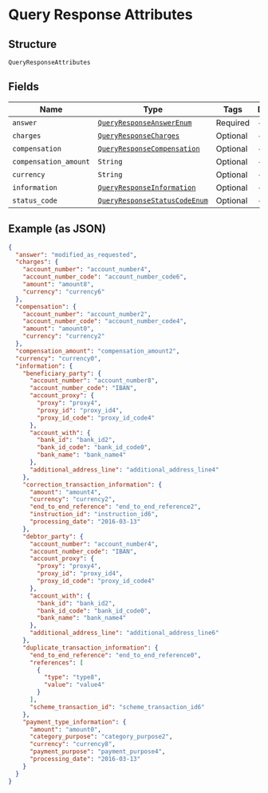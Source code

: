 
# Query Response Attributes

## Structure

`QueryResponseAttributes`

## Fields

| Name | Type | Tags | Description |
|  --- | --- | --- | --- |
| `answer` | [`QueryResponseAnswerEnum`](../../doc/models/query-response-answer-enum.md) | Required | - |
| `charges` | [`QueryResponseCharges`](../../doc/models/query-response-charges.md) | Optional | - |
| `compensation` | [`QueryResponseCompensation`](../../doc/models/query-response-compensation.md) | Optional | - |
| `compensation_amount` | `String` | Optional | - |
| `currency` | `String` | Optional | - |
| `information` | [`QueryResponseInformation`](../../doc/models/query-response-information.md) | Optional | - |
| `status_code` | [`QueryResponseStatusCodeEnum`](../../doc/models/query-response-status-code-enum.md) | Optional | - |

## Example (as JSON)

```json
{
  "answer": "modified_as_requested",
  "charges": {
    "account_number": "account_number4",
    "account_number_code": "account_number_code6",
    "amount": "amount8",
    "currency": "currency6"
  },
  "compensation": {
    "account_number": "account_number2",
    "account_number_code": "account_number_code4",
    "amount": "amount0",
    "currency": "currency2"
  },
  "compensation_amount": "compensation_amount2",
  "currency": "currency0",
  "information": {
    "beneficiary_party": {
      "account_number": "account_number8",
      "account_number_code": "IBAN",
      "account_proxy": {
        "proxy": "proxy4",
        "proxy_id": "proxy_id4",
        "proxy_id_code": "proxy_id_code4"
      },
      "account_with": {
        "bank_id": "bank_id2",
        "bank_id_code": "bank_id_code0",
        "bank_name": "bank_name4"
      },
      "additional_address_line": "additional_address_line4"
    },
    "correction_transaction_information": {
      "amount": "amount4",
      "currency": "currency2",
      "end_to_end_reference": "end_to_end_reference2",
      "instruction_id": "instruction_id6",
      "processing_date": "2016-03-13"
    },
    "debtor_party": {
      "account_number": "account_number4",
      "account_number_code": "IBAN",
      "account_proxy": {
        "proxy": "proxy4",
        "proxy_id": "proxy_id4",
        "proxy_id_code": "proxy_id_code4"
      },
      "account_with": {
        "bank_id": "bank_id2",
        "bank_id_code": "bank_id_code0",
        "bank_name": "bank_name4"
      },
      "additional_address_line": "additional_address_line6"
    },
    "duplicate_transaction_information": {
      "end_to_end_reference": "end_to_end_reference0",
      "references": [
        {
          "type": "type8",
          "value": "value4"
        }
      ],
      "scheme_transaction_id": "scheme_transaction_id6"
    },
    "payment_type_information": {
      "amount": "amount0",
      "category_purpose": "category_purpose2",
      "currency": "currency8",
      "payment_purpose": "payment_purpose4",
      "processing_date": "2016-03-13"
    }
  }
}
```

